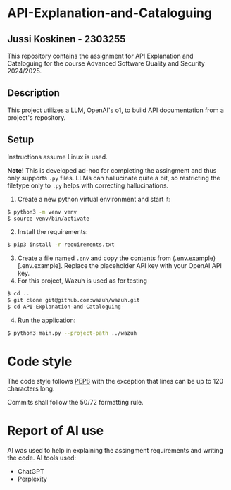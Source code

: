 # API-Explanation-and-Cataloguing
## Jussi Koskinen - 2303255
This repository contains the assignment for API Explanation and Cataloguing for the course Advanced Software Quality and Security 2024/2025.

## Description
This project utilizes a LLM, OpenAI's o1, to build API documentation from a project's repository.

## Setup
Instructions assume Linux is used.

**Note!** This is developed ad-hoc for completing the assingment and thus only supports `.py` files. LLMs can hallucinate quite a bit, so restricting the filetype only to `.py` helps with correcting hallucinations.

1. Create a new python virtual environment and start it:
```sh
$ python3 -m venv venv
$ source venv/bin/activate
```
2. Install the requirements:
```sh
$ pip3 install -r requirements.txt
```
3. Create a file named `.env` and copy the contents from (.env.example)[.env.example]. Replace the placeholder API key with your OpenAI API key.
4. For this project, Wazuh is used as for testing
```sh
$ cd ..
$ git clone git@github.com:wazuh/wazuh.git
$ cd API-Explanation-and-Cataloguing-
```
4. Run the application:
```sh
$ python3 main.py --project-path ../wazuh
```

# Code style
The code style follows [PEP8](https://peps.python.org/pep-0008/) with the exception that lines can be up to 120 characters long.

Commits shall follow the 50/72 formatting rule.

# Report of AI use
AI was used to help in explaining the assingment requirements and writing the code. AI tools used:
- ChatGPT
- Perplexity
